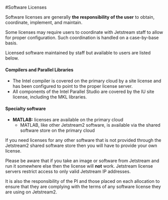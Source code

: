 #Software Licenses

Software licenses are generally **the responsibility of the user** to obtain, coordinate, implement, and maintain.

Some licenses may require users to coordinate with Jetstream staff to allow for proper configuration. Such coordination is handled on a case-by-base basis.

Licensed software maintained by staff but available to users are listed below. 

#### Compilers and Parallel Libraries

*   The Intel compiler is covered on the primary cloud by a site license and has been configured to point to the proper license server.
*   All components of the Intel Parallel Studio are covered by the IU site license, including the MKL libraries. 

#### Specialty software

*   ****MATLAB:**** licenses are available on the primary cloud
    *   MATLAB, like other Jetstream2 software, is available via the shared software store on the primary cloud
  

If you need licenses for any other software that is not provided through the Jetstream2 shared software store then you will have to provide your own license.

Please be aware that if you take an image or software from Jetstream and run it somewhere else then the license will **not** work. Jetstream license servers restrict access to only valid Jetstream IP addresses.

It is also the responsibility of the PI and those placed on each allocation to ensure that they are complying with the terms of any software license they are using on Jetstream2.
